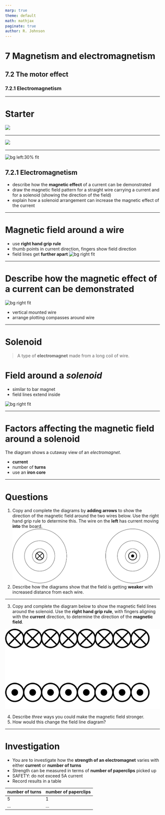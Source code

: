 ```yaml
---
marp: true
theme: default
math: mathjax
paginate: true
author: R. Johnson
---
```


# 7 Magnetism and electromagnetism

## 7.2 The motor effect

### 7.2.1 Electromagnetism

---

# Starter

![](<https://storage.googleapis.com/pivot-app/IGCSECIE/November%202009%20(v2)%20QP%20-%20Paper%201%20CIE%20Physics%20IGCSE/Q28.png>)

---

![](<https://storage.googleapis.com/pivot-app/IGCSECIE/June%202011%20(v2)%20QP%20-%20Paper%201%20CIE%20Physics%20IGCSE/Q26.png>)

---

<!-- _class: objectives -->

![bg left:30% fit](https://upload.wikimedia.org/wikipedia/commons/4/45/Solenoid-1.png)

## 7.2.1 Electromagnetism

- describe how the **magnetic effect** of a current can be demonstrated
- draw the magnetic field pattern for a straight wire carrying a current and for a solenoid (showing the direction of the field)
- explain how a solenoid arrangement can increase the magnetic effect of the current

---

# Magnetic field around a wire

- use **right hand grip rule**
- thumb points in current direction, fingers show field direction
- field lines get **further apart**
  ![bg right fit](https://upload.wikimedia.org/wikipedia/commons/2/2d/Long-wire-right-hand-rule.svg)

---

# Describe how the magnetic effect of a current can be demonstrated

![bg right fit](https://www.exploratorium.edu/sites/default/files/CirclesMagnetism_DSC_9336_H1.jpg)

- vertical mounted wire
- arrange plotting compasses around wire

---

# Solenoid

> A type of **electromagnet** made from a long coil of wire.

# Field around a _solenoid_

- similar to bar magnet
- field lines extend inside

![bg right fit](https://upload.wikimedia.org/wikipedia/commons/thumb/0/0d/VFPt_Solenoid_correct2.svg/2560px-VFPt_Solenoid_correct2.svg.png)

---

# Factors affecting the magnetic field around a solenoid

The diagram shows a cutaway view of an _electromagnet_.

- **current**
- number of **turns**
- use an **iron core**

---

# Questions

1. Copy and complete the diagrams by **adding arrows** to show the direction of the magnetic field around the two wires below. Use the right hand grip rule to determine this. The wire on the **left** has current moving **into** the board.
   ![](<./images/magnetic_field_wire.drawio%20(1).svg>)
2. Describe how the diagrams show that the field is getting **weaker** with increased distance from each wire.

---

3. Copy and complete the diagram below to show the magnetic field lines around the solenoid. Use the **right hand grip rule**, with fingers aligning with the **current** direction, to determine the direction of the **magnetic field**.

![](./images/solenoid_cutaway.drawio.svg)

4. Describe _three_ ways you could make the magnetic field stronger.
5. How would this change the field line diagram?

---

# Investigation

- You are to investigate how the **strength of an electromagnet** varies with either **current** or **number of turns**
- Strength can be measured in terms of **number of paperclips** picked up
- SAFETY: do not exceed 5A current
- Record results in a table

| number of turns | number of paperclips |
| --------------- | -------------------- |
| 5               | 1                    |
| ...             | ...                  |
